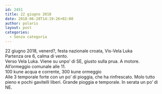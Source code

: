 ```yaml
---
id: 2451
title: 22 giugno 2018
date: 2018-06-28T14:19:26+02:00
author: polaris
layout: post
categories:
  - Senza categoria
---
```

22 giugno 2018, venerd?, festa nazionale croata, Vis-Vela Luka  
Partenza ore 6, calma di vento.  
Verso Vela Luka. Viene su unpo&#8217; di SE, giusto sulla prua. A motore. All&#8217;ormeggio comunale alle 11.  
100 kune acqua e corrente, 300 kune ormeggio  
Alle 3 temporale forte con un po&#8217; di pioggia, che ha rinfrescato. Molo tutto pieno e pochi gavitelli liberi. Grande pioggia e temporale. In serata un po&#8217; di NE.